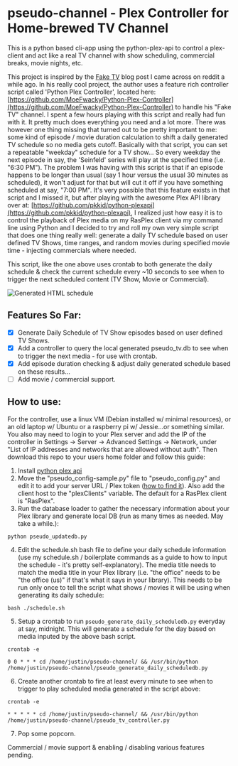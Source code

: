 # pseudo-channel - Plex Controller for Home-brewed TV Channel
This is a python based cli-app using the python-plex-api to control a plex-client and act like a real TV channel with show scheduling, commercial breaks, movie nights, etc.

This project is inspired by the [Fake TV](https://medium.com/@Fake.TV/installation-and-setup-of-faketv-e21340fbf1d4) blog post I came across on reddit a while ago. In his really cool project, the author uses a feature rich controller script called 'Python Plex Controller', located here: [https://github.com/MoeFwacky/Python-Plex-Controller](https://github.com/MoeFwacky/Python-Plex-Controller) to handle his "Fake TV" channel. I spent a few hours playing with this script and really had fun with it. It pretty much does everything you need and a lot more. There was however one thing missing that turned out to be pretty important to me: some kind of episode / movie duration calculation to shift a daily generated TV schedule so no media gets cutoff. Basically with that script, you can set a repeatable "weekday" schedule for a TV show... So every weekday the next episode in say, the 'Seinfeld' series will play at the specified time (i.e. "6:30 PM"). The problem I was having with this script is that if an episode happens to be longer than usual (say 1 hour versus the usual 30 minutes as scheduled), it won't adjust for that but will cut it off if you have something scheduled at say, "7:00 PM". It's very possible that this feature exists in that script and I missed it, but after playing with the awesome Plex API library over at: [https://github.com/pkkid/python-plexapi](https://github.com/pkkid/python-plexapi), I realized just how easy it is to control the playback of Plex media on my RasPlex client via my command line using Python and I decided to try and roll my own very simple script that does one thing really well: generate a daily TV schedule based on user defined TV Shows, time ranges, and random movies during specified movie time - injecting commercials where needed. 

This script, like the one above uses crontab to both generate the daily schedule & check the current schedule every ~10 seconds to see when to trigger the next scheduled content (TV Show, Movie or Commercial).

![Generated HTML schedule](http://i.imgur.com/Lf5Dgyq.png)

## Features So Far:

- [x] Generate Daily Schedule of TV Show episodes based on user defined TV Shows.
- [x] Add a controller to query the local generated pseudo_tv.db to see when to trigger the next media - for use with crontab.
- [x] Add episode duration checking & adjust daily generated schedule based on these results...
- [ ] Add movie / commercial support. 

## How to use:
For the controller, use a linux VM (Debian installed w/ minimal resources), or an old laptop w/ Ubuntu or a raspberry pi w/ Jessie...or something similar. You also may need to login to your Plex server and add the IP of the controller in Settings -> Server -> Advanced Settings -> Network, under "List of IP addresses and networks that are allowed without auth". Then download this repo to your users home folder and follow this guide:

1. Install [python plex api](https://github.com/pkkid/python-plexapi)
2. Move the "pseudo_config-sample.py" file to "pseudo_config.py" and edit it to add your server URL / Plex token ([how to find it](https://support.plex.tv/hc/en-us/articles/204059436-Finding-an-authentication-token-X-Plex-Token)). Also add the client host to the "plexClients" variable. The default for a RasPlex client is "RasPlex".
3. Run the database loader to gather the necessary information about your Plex library and generate local DB (run as many times as needed. May take a while.):
```
python pseudo_updatedb.py
```
4. Edit the schedule.sh bash file to define your daily schedule information (use my schedule.sh / boilerplate commands as a guide to how to input the schedule - it's pretty self-explanatory). The media title needs to match the media title in your Plex library (i.e. "the office" needs to be "the office (us)" if that's what it says in your library). This needs to be run only once to tell the script what shows / movies it will be using when generating its daily schedule:
```
bash ./schedule.sh
```
5. Setup a crontab to run `pseudo_generate_daily_scheduledb.py` everyday at say, midnight. This will generate a schedule for the day based on media inputed by the above bash script.
```
crontab -e

0 0 * * * cd /home/justin/pseudo-channel/ && /usr/bin/python /home/justin/pseudo-channel/pseudo_generate_daily_scheduledb.py
```
6. Create another crontab to fire at least every minute to see when to trigger to play scheduled media generated in the script above:
```
crontab -e

* * * * * cd /home/justin/pseudo-channel/ && /usr/bin/python /home/justin/pseudo-channel/pseudo_tv_controller.py
```
7. Pop some popcorn. 

Commercial / movie support & enabling / disabling various features pending. 
